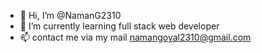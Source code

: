 - 👋 Hi, I’m @NamanG2310
- 🌱 I’m currently learning full stack web developer
- 📫 contact me via my mail namangoyal2310@gmail.com

<!---
NamanG2310/NamanG2310 is a ✨ special ✨ repository because its `README.md` (this file) appears on your GitHub profile.
You can click the Preview link to take a look at your changes.
--->
